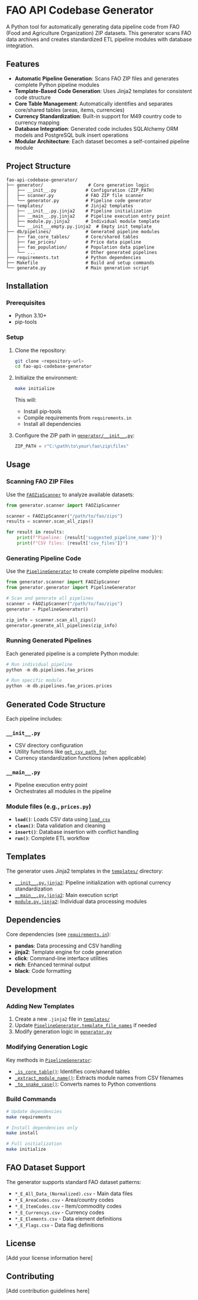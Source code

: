# FAO API Codebase Generator

A Python tool for automatically generating data pipeline code from FAO (Food and Agriculture Organization) ZIP datasets. This generator scans FAO data archives and creates standardized ETL pipeline modules with database integration.

## Features

- **Automatic Pipeline Generation**: Scans FAO ZIP files and generates complete Python pipeline modules
- **Template-Based Code Generation**: Uses Jinja2 templates for consistent code structure
- **Core Table Management**: Automatically identifies and separates core/shared tables (areas, items, currencies)
- **Currency Standardization**: Built-in support for M49 country code to currency mapping
- **Database Integration**: Generated code includes SQLAlchemy ORM models and PostgreSQL bulk insert operations
- **Modular Architecture**: Each dataset becomes a self-contained pipeline module

## Project Structure

```
fao-api-codebase-generator/
├── generator/                 # Core generation logic
│   ├── __init__.py           # Configuration (ZIP_PATH)
│   ├── scanner.py            # FAO ZIP file scanner
│   └── generator.py          # Pipeline code generator
├── templates/                # Jinja2 templates
│   ├── __init__.py.jinja2    # Pipeline initialization
│   ├── __main__.py.jinja2    # Pipeline execution entry point
│   ├── module.py.jinja2      # Individual module template
│   └── __init___empty.py.jinja2  # Empty init template
├── db/pipelines/             # Generated pipeline modules
│   ├── fao_core_tables/      # Core/shared tables
│   ├── fao_prices/           # Price data pipeline
│   ├── fao_population/       # Population data pipeline
│   └── ...                   # Other generated pipelines
├── requirements.txt          # Python dependencies
├── Makefile                  # Build and setup commands
└── generate.py               # Main generation script
```

## Installation

### Prerequisites
- Python 3.10+
- pip-tools

### Setup

1. Clone the repository:
   ```bash
   git clone <repository-url>
   cd fao-api-codebase-generator
   ```

2. Initialize the environment:
   ```bash
   make initialize
   ```

   This will:
   - Install pip-tools
   - Compile requirements from `requirements.in`
   - Install all dependencies

3. Configure the ZIP path in [`generator/__init__.py`](generator/__init__.py):
   ```python
   ZIP_PATH = r"C:\path\to\your\fao\zip\files"
   ```

## Usage

### Scanning FAO ZIP Files

Use the [`FAOZipScanner`](generator/scanner.py) to analyze available datasets:

```python
from generator.scanner import FAOZipScanner

scanner = FAOZipScanner("/path/to/fao/zips")
results = scanner.scan_all_zips()

for result in results:
    print(f"Pipeline: {result['suggested_pipeline_name']}")
    print(f"CSV files: {result['csv_files']}")
```

### Generating Pipeline Code

Use the [`PipelineGenerator`](generator/generator.py) to create complete pipeline modules:

```python
from generator.scanner import FAOZipScanner
from generator.generator import PipelineGenerator

# Scan and generate all pipelines
scanner = FAOZipScanner("/path/to/fao/zips")
generator = PipelineGenerator()

zip_info = scanner.scan_all_zips()
generator.generate_all_pipelines(zip_info)
```

### Running Generated Pipelines

Each generated pipeline is a complete Python module:

```python
# Run individual pipeline
python -m db.pipelines.fao_prices

# Run specific module
python -m db.pipelines.fao_prices.prices
```

## Generated Code Structure

Each pipeline includes:

### `__init__.py`
- CSV directory configuration
- Utility functions like [`get_csv_path_for`](db/pipelines/fao_prices/__init__.py)
- Currency standardization functions (when applicable)

### `__main__.py`
- Pipeline execution entry point
- Orchestrates all modules in the pipeline

### Module files (e.g., `prices.py`)
- **`load()`**: Loads CSV data using [`load_csv`](templates/module.py.jinja2)
- **`clean()`**: Data validation and cleaning
- **`insert()`**: Database insertion with conflict handling
- **`run()`**: Complete ETL workflow

## Templates

The generator uses Jinja2 templates in the [`templates/`](templates/) directory:

- [`__init__.py.jinja2`](templates/__init__.py.jinja2): Pipeline initialization with optional currency standardization
- [`__main__.py.jinja2`](templates/__main__.py.jinja2): Main execution script
- [`module.py.jinja2`](templates/module.py.jinja2): Individual data processing modules

## Dependencies

Core dependencies (see [`requirements.in`](requirements.in)):
- **pandas**: Data processing and CSV handling
- **jinja2**: Template engine for code generation
- **click**: Command-line interface utilities
- **rich**: Enhanced terminal output
- **black**: Code formatting

## Development

### Adding New Templates

1. Create a new `.jinja2` file in [`templates/`](templates/)
2. Update [`PipelineGenerator.template_file_names`](generator/generator.py) if needed
3. Modify generation logic in [`generator.py`](generator/generator.py)

### Modifying Generation Logic

Key methods in [`PipelineGenerator`](generator/generator.py):
- [`_is_core_table()`](generator/generator.py): Identifies core/shared tables
- [`_extract_module_name()`](generator/generator.py): Extracts module names from CSV filenames
- [`_to_snake_case()`](generator/generator.py): Converts names to Python conventions

### Build Commands

```bash
# Update dependencies
make requirements

# Install dependencies only
make install

# Full initialization
make initialize
```

## FAO Dataset Support

The generator supports standard FAO dataset patterns:
- `*_E_All_Data_(Normalized).csv` - Main data files
- `*_E_AreaCodes.csv` - Area/country codes
- `*_E_ItemCodes.csv` - Item/commodity codes
- `*_E_Currencys.csv` - Currency codes
- `*_E_Elements.csv` - Data element definitions
- `*_E_Flags.csv` - Data flag definitions

## License

[Add your license information here]

## Contributing

[Add contribution guidelines here]